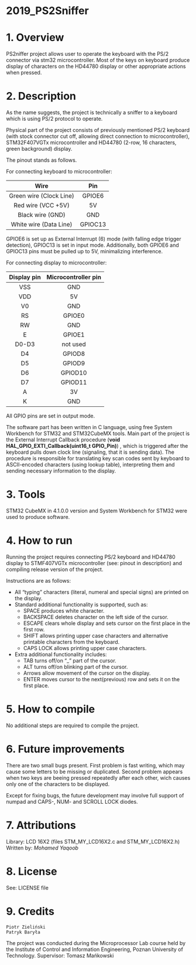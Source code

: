 # 2019_PS2Sniffer
# 1. Overview

  PS2niffer project allows user to operate the keyboard with the PS/2 connector via stm32 microcontroller. 
  Most of the keys on keyboard produce display of characters on the HD44780 display or other appropriate actions when pressed.
  
 # 2. Description
As the name suggests, the project is technically a sniffer to a keyboard which is using PS/2 protocol to operate. 

Physical part of the project consists of previously mentioned  PS/2 keyboard (with stock connector cut off, allowing direct
connection to microcontroller), STM32F407VGTx microcontroller and HD44780 (2-row, 16 characters, green background) display. 

The pinout stands as follows.

For connecting keyboard to microcontroller: 

 Wire | Pin
:-----: | :-----:
Green wire (Clock Line) | GPIOE6
Red wire (VCC  +5V) | 5V
Black wire (GND) | GND
White wire (Data Line) | GPIOC13

GPIOE6 is set up as External Interrupt (6) mode (with  falling edge trigger detection), GPIOC13 is set in input mode.
Additionally, both GPIOE6 and GPIOC13 pins must be pulled up to 5V, minimalizing interference.

For connecting display to microcontroller:

 Display pin | Microcontroller pin 
 :---------: | :-----------------: 
 VSS |	GND 
 VDD |	5V 
 V0 | GND 
 RS | GPIOE0 
 RW | GND 
 E | GPIOE1 
 D0-D3 | not used 
 D4 | GPIOD8 
 D5 | GPIOD9 
 D6 | GPIOD10 
 D7 | GPIOD11 
 A | 3V 
 K | GND 
 
All GPIO pins are set in output mode.

The software part has been written in C language, using free System Workbench for STM32 and STM32CubeMX tools.
Main part of the project is the External Interrupt Callback procedure (**void HAL_GPIO_EXTI_Callback(uint16_t GPIO_Pin)**) , which is triggered after the keyboard pulls down clock line (signaling, that it is sending data). The procedure is responsible for translating key scan codes sent by keyboard to ASCII-encoded characters (using lookup table), interpreting them and sending necessary information to the display.  

# 3. Tools

STM32 CubeMX in 4.1.0.0 version and System Workbench for STM32 were used to produce software.

# 4. How to run

Running the project requires connecting PS/2 keyboard and HD44780 display to STMF407VGTx microcontroller (see: pinout in description) and compiling release version of the project.

Instructions are as follows:
- All “typing” characters (literal, numeral and special signs) are printed on the display.
- Standard additional functionality is supported, such as:
	- SPACE produces white character.
	- BACKSPACE deletes character on the left side of the cursor.
	- ESCAPE clears whole display and sets cursor on the first place in the first row.
	- SHIFT allows printing upper case characters and alternative printable characters from the keyboard.
	- CAPS LOCK allows printing upper case characters.
- Extra additional functionality includes:
	- TAB turns off/on “_” part of the cursor.
	- ALT turns off/on blinking part of the cursor.
	- Arrows allow movement of the cursor on the display.
	- ENTER moves cursor to the next(previous) row and sets it on the first place.

 # 5. How to compile
 
No additional steps are required to compile the project.

 # 6. Future improvements
 
 There are two small bugs present. First problem is fast writing, which may cause some letters to be missing or duplicated. Second problem appears when two keys are beeing pressed repeatedly after each other, wich causes only one of the characters to be displayed.
 
 Except for fixing bugs, the future development may involve full support of numpad and CAPS-, NUM- and SCROLL LOCK diodes.
 
 # 7. Attributions
 
  Library: 				LCD 16X2 (files STM_MY_LCD16X2.c and STM_MY_LCD16X2.h)
	Written by:  		*Mohamed Yaqoob*
	
 # 8. License 
 
See: LICENSE file

 # 9. Credits
 
    Piotr Zieliński
    Patryk Baryła
    
The project was conducted during the Microprocessor Lab course held by the Institute of Control and Information Engineering, Poznan University of Technology.
Supervisor: Tomasz Mańkowski
